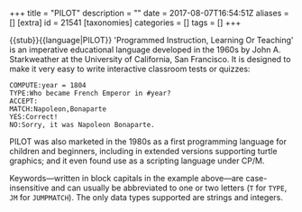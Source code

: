 +++
title = "PILOT"
description = ""
date = 2017-08-07T16:54:51Z
aliases = []
[extra]
id = 21541
[taxonomies]
categories = []
tags = []
+++

{{stub}}{{language|PILOT}}
'Programmed Instruction, Learning Or Teaching' is an imperative educational language developed in the 1960s by John A. Starkweather at the University of California, San Francisco. It is designed to make it very easy to write interactive classroom tests or quizzes:

```pilot
COMPUTE:year = 1804
TYPE:Who became French Emperor in #year?
ACCEPT:
MATCH:Napoleon,Bonaparte
YES:Correct!
NO:Sorry, it was Napoleon Bonaparte.
```


PILOT was also marketed in the 1980s as a first programming language for children and beginners, including in extended versions supporting turtle graphics; and it even found use as a scripting language under CP/M.

Keywords—written in block capitals in the example above—are case-insensitive and can usually be abbreviated to one or two letters (<code>T</code> for <code>TYPE</code>, <code>JM</code> for <code>JUMPMATCH</code>). The only data types supported are strings and integers.
